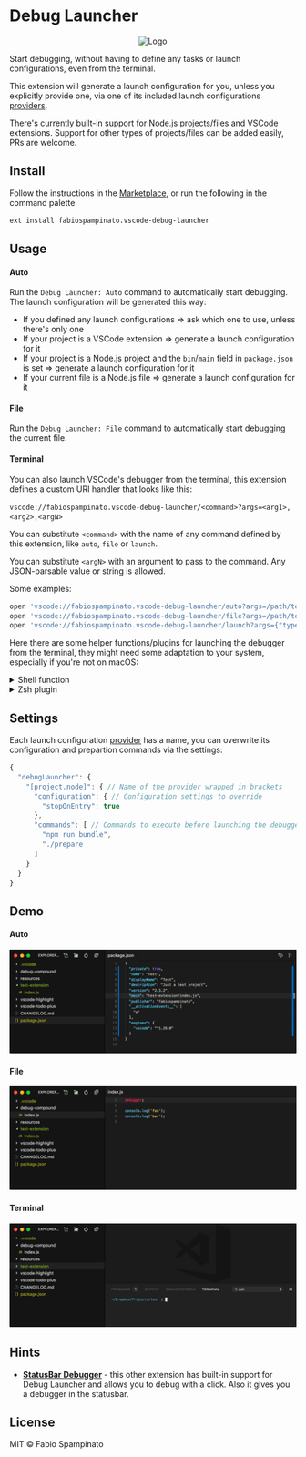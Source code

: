 # Debug Launcher

<p align="center">
	<img src="https://raw.githubusercontent.com/fabiospampinato/vscode-debug-launcher/master/resources/logo/logo-128x128.png" alt="Logo">
</p>

Start debugging, without having to define any tasks or launch configurations, even from the terminal.

This extension will generate a launch configuration for you, unless you explicitly provide one, via one of its included launch configurations [providers](//TODO).

There's currently built-in support for Node.js projects/files and VSCode extensions. Support for other types of projects/files can be added easily, PRs are welcome.

## Install

Follow the instructions in the [Marketplace](https://marketplace.visualstudio.com/items?itemName=fabiospampinato.vscode-debug-launcher), or run the following in the command palette:

```sh
ext install fabiospampinato.vscode-debug-launcher
```

## Usage

#### Auto

Run the `Debug Launcher: Auto` command to automatically start debugging. The launch configuration will be generated this way:

- If you defined any launch configurations => ask which one to use, unless there's only one
- If your project is a VSCode extension => generate a launch configuration for it
- If your project is a Node.js project and the `bin`/`main` field in `package.json` is set => generate a launch configuration for it
- If your current file is a Node.js file => generate a launch configuration for it

#### File

Run the `Debug Launcher: File` command to automatically start debugging the current file.

#### Terminal

You can also launch VSCode's debugger from the terminal, this extension defines a custom URI handler that looks like this:

`vscode://fabiospampinato.vscode-debug-launcher/<command>?args=<arg1>,<arg2>,<argN>`

You can substitute `<command>` with the name of any command defined by this extension, like `auto`, `file` or `launch`.

You can substitute `<argN>` with an argument to pass to the command. Any JSON-parsable value or string is allowed.

Some examples:

```sh
open 'vscode://fabiospampinato.vscode-debug-launcher/auto?args=/path/to/project' # Trigger `Debug Launcher: Auto` on the provided path
open 'vscode://fabiospampinato.vscode-debug-launcher/file?args=/path/to/foo.js' # Trigger `Debug Launcher: File` on the provided path
open 'vscode://fabiospampinato.vscode-debug-launcher/launch?args={"type":"node","name":"Foo","request":"launch","program":"/path/to/foo.js"}' # Launch the debugger using a custom launch configuration
```

Here there are some helper functions/plugins for launching the debugger from the terminal, they might need some adaptation to your system, especially if you're not on macOS:

<details>
<summary>Shell function</summary>

For your convenience you can add the following function to your shell configuration:

```sh
function debug-launcher () {
  open "vscode://fabiospampinato.vscode-debug-launcher/$1?args=${$(printf %s, ${@:2} )}"
}

```

With it you can now simplify the above commands as:

```sh
debug-launcher launch '{"type":"node","name":"Foo","request":"launch","program":"/path/to/foo.js"}' # Launch the debugger using a custom launch configuration
debug-launcher auto /path/to/project # Trigger `Debug Launcher: Auto` on the provided path
debug-launcher file /path/to/foo.js # Trigger `Debug Launcher: File` on the provided path
```

</details>

<details>
<summary>Zsh plugin</summary>

For even better convenience you can add the following to your `zsh` configuration, with it you can debug almost any Node.js project/file with a <kbd>ESC</kbd> <kbd>ESC</kbd> (double ESC).

If the command is executed inside VSCode's terminal it will use its debugger, otherwise it will automatically attach Chrome's DevTools:

```sh
export DEBUGGER_PORTS=(9222 9229 5858)

function debugger () {
  if [ $TERM_PROGRAM = 'vscode' ]; then
    debugger-inspect "$@"
  else
    ( sleep 1 && debugger-devtools ) & debugger-inspect "$@"
  fi
}

function debugger-inspect () {
  if [[ $1 == .* ]]; then
    local app=$1
    local args=${@:2}
  elif [[ $1 == 'node' ]]; then
    local app=$2
    local args=${@:3}
  else
    local app=`( which $1 || echo $1 ) | tail -n 1 | sed 's/\(.* aliased to \)//' `
    local args=${@:2}
  fi
  local app=`echo $app | sed "s#^~#$HOME#"`
  if [ $TERM_PROGRAM = 'vscode' ]; then
    if [[ $app == .* ]]; then
      local cwd=`pwd -P`
      local app="$cwd/$app"
    fi
    open "vscode://fabiospampinato.vscode-debug-launcher/auto?args=$app,${$(printf %s, $args )}"
  else
    node --inspect-brk $app $args
  fi
}

function debugger-devtools () {
  for port in ${DEBUGGER_PORTS[*]}; do
    local list=`curl -s http://localhost:$port/json/list`
    if [[ ! -z "$list" ]]; then
      local url=`echo $list | jq -r '.[0].devtoolsFrontendUrl'`
      /Applications/Google\ Chrome.app/Contents/MacOS/Google\ Chrome
      osascript -e "tell application \"Google Chrome\" to open location \"$url\""
    fi
  done
}

function plugin-debugger () {
  if [[ $LBUFFER == debugger\ * ]]; then
    LBUFFER=`echo $LBUFFER | cut -d' ' -f2-`
  else
    LBUFFER="debugger $LBUFFER"
  fi
}

zle -N plugin-debugger
bindkey "\e\e" plugin-debugger
```

Now you can use the following commands and toggle the `debugger` prefix with a <kbd>ESC</kbd> <kbd>ESC</kbd> (double ESC):

```sh
debugger foo
debugger ./foo.js
debugger /path/to/foo.js
debugger node /path/to/foo.js
```
</details>

## Settings

Each launch configuration [provider](//TODO) has a name, you can overwrite its configuration and prepartion commands via the settings:

```js
{
  "debugLauncher": {
    "[project.node]": { // Name of the provider wrapped in brackets
      "configuration": { // Configuration settings to override
        "stopOnEntry": true
      },
      "commands": [ // Commands to execute before launching the debugger
        "npm run bundle",
        "./prepare
      ]
    }
  }
}
```

## Demo

#### Auto

![Auto](resources/demo/auto.gif)

#### File

![File](resources/demo/file.gif)

#### Terminal

![Terminal](resources/demo/terminal.gif)

## Hints

- **[StatusBar Debugger](https://marketplace.visualstudio.com/items?itemName=fabiospampinato.vscode-statusbar-debugger)** - this other extension has built-in support for Debug Launcher and allows you to debug with a click. Also it gives you a debugger in the statusbar.

## License

MIT © Fabio Spampinato

